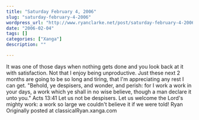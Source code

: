 ```yaml
---
title: "Saturday February 4, 2006"
slug: "saturday-february-4-2006"
wordpress_url: "http://www.ryanclarke.net/post/saturday-february-4-2006/"
date: "2006-02-04"
tags: []
categories: ["Xanga"]
description: ""

---
```


It was one of those days when nothing gets done and you look back at it with satisfaction. Not that I enjoy being unproductive. Just these next 2 months are going to be so long and tiring, that I'm appreciating any rest I can get.
"Behold, ye despisers, and wonder, and perish: for I work a work in your days, a work which ye shall in no wise believe, though a man declare it unto you." Acts 13:41
Let us not be despisers. Let us welcome the Lord's mighty work: a work so large we couldn't believe it if we were told!
Ryan
Originally posted at classicalRyan.xanga.com
